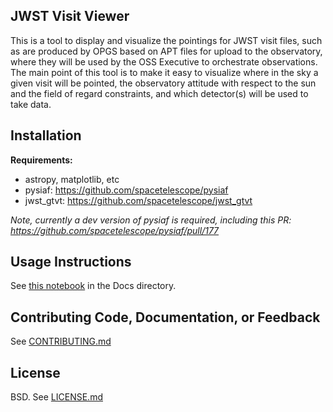 JWST Visit Viewer
--------------------------------------------------------------


This is a tool to display and visualize the pointings for JWST visit files,
such as are produced by OPGS based on APT files for upload to the observatory,
where they will be used by the OSS Executive to orchestrate observations.  The
main point of this tool is to make it easy to visualize where in the sky a
given visit will be pointed, the observatory attitude with respect to the sun
and the field of regard constraints, and which detector(s) will be used to take
data.

Installation
------------


**Requirements:**
- astropy, matplotlib, etc
- pysiaf: https://github.com/spacetelescope/pysiaf
- jwst_gtvt: https://github.com/spacetelescope/jwst_gtvt

_Note, currently a dev version of pysiaf is required, including this PR: https://github.com/spacetelescope/pysiaf/pull/177_


Usage Instructions
-------------------------------------------------

See [this notebook](https://github.com/spacetelescope/jwst_visit_viewer/blob/master/docs/Visit%20Viewer%20Docs%20and%20Usage.ipynb) in the Docs directory.


Contributing Code, Documentation, or Feedback
---------------------------------------------

See [CONTRIBUTING.md](CONTRIBUTING.md)

License
-------

BSD. See [LICENSE.md](LICENSE.md)
